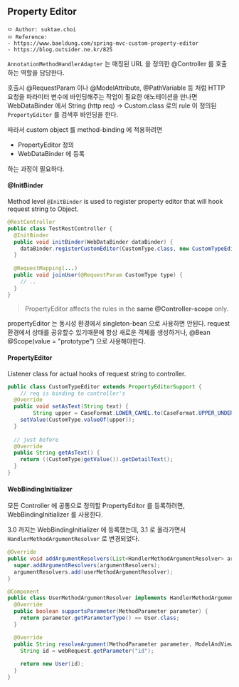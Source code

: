 ## Property Editor

```
ㅁ Author: suktae.choi
ㅁ Reference:
- https://www.baeldung.com/spring-mvc-custom-property-editor
- https://blog.outsider.ne.kr/825
```

`AnnotationMethodHandlerAdapter` 는 매칭된 URL 을 정의한 @Controller 를 호출하는 역할을 담당한다.

호출시 @RequestParam 이나 @ModelAttribute, @PathVariable 등 처럼 HTTP 요청을 파라미터 변수에 바인딩해주는 작업이 필요한 애노테이션을 만나면 WebDataBinder 에서 String (http req) -> Custom.class 로의 rule 이 정의된 `PropertyEditor` 를 검색후 바인딩을 한다.

따라서 custom object 를 method-binding 에 적용하려면

- PropertyEditor 정의
- WebDataBinder 에 등록

하는 과정이 필요하다.

#### @InitBinder

Method level `@InitBinder` is used to register property editor that will hook request string to Object.

```java
@RestController
public class TestRestController {
  @InitBinder
  public void initBinder(WebDataBinder dataBinder) {
    dataBinder.registerCustomEditor(CustomType.class, new CustomTypeEditor());
  }  
  
  @RequestMapping(...)
  public void joinUser(@RequestParam CustomType type) {
    // ..
  }
}
```

> PropertyEditor affects the rules in the **same @Controller-scope** only.

propertyEditor 는 동시성 환경에서 singleton-bean 으로 사용하면 안된다. request 환경에서 상태를 공유할수 있기때문에 항상 새로운 객체를 생성하거나, @Bean @Scope(value = "prototype") 으로 사용해야한다.

#### PropertyEditor

Listener class for actual hooks of request string to controller.

```java
public class CustomTypeEditor extends PropertyEditorSupport {
	// req is binding to controller's
  @Override
  public void setAsText(String text) {
		String upper = CaseFormat.LOWER_CAMEL.to(CaseFormat.UPPER_UNDERSCORE, text);
    setValue(CustomType.valueOf(upper));
  }
	
  // just before 
  @Override
  public String getAsText() {
    return ((CustomType)getValue()).getDetailText();
  }
}
```

#### WebBindingInitializer

모든 Controller 에 공통으로 정의할 PropertyEditor 를 등록하려면, WebBindingInitializer 를 사용한다.

3.0 까지는 WebBindingInitializer 에 등록했는데, 3.1 로 올라가면서 `HandlerMethodArgumentResolver` 로 변경되었다.

```java
@Override
public void addArgumentResolvers(List<HandlerMethodArgumentResolver> argumentResolvers) {
  super.addArgumentResolvers(argumentResolvers);
  argumentResolvers.add(userMethodArgumentResolver);
}

@Component
public class UserMethodArgumentResolver implements HandlerMethodArgumentResolver {
  @Override
  public boolean supportsParameter(MethodParameter parameter) {
    return parameter.getParameterType() == User.class;
  }

  @Override
  public String resolveArgument(MethodParameter parameter, ModelAndViewContainer mavContainer, NativeWebRequest webRequest, WebDataBinderFactory binderFactory) throws Exception {
    String id = webRequest.getParameter("id");
    
    return new User(id);
  }
}
```